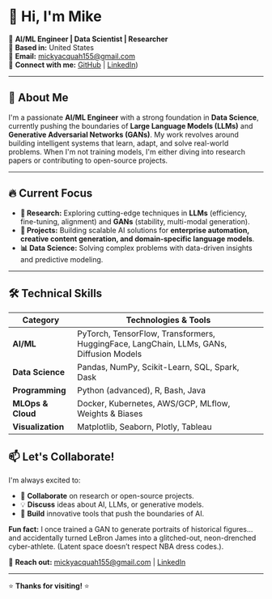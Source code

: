 # 👋 Hi, I'm Mike

🚀 **AI/ML Engineer | Data Scientist | Researcher**  
📍 **Based in:** United States  
📧 **Email:** mickyacquah155@gmail.com  
🔗 **Connect with me:** [GitHub](https://github.com/1Mike-e) | [LinkedIn](https://www.linkedin.com/in/michael-acquah-5342ab19a/))  

---

## 🧠 About Me

I'm a passionate **AI/ML Engineer** with a strong foundation in **Data Science**, currently pushing the boundaries of **Large Language Models (LLMs)** and **Generative Adversarial Networks (GANs)**. My work revolves around building intelligent systems that learn, adapt, and solve real-world problems. When I'm not training models, I'm either diving into research papers or contributing to open-source projects.

---

## 🔥 Current Focus

- **🔬 Research:** Exploring cutting-edge techniques in **LLMs** (efficiency, fine-tuning, alignment) and **GANs** (stability, multi-modal generation).  
- **🚀 Projects:** Building scalable AI solutions for **enterprise automation, creative content generation, and domain-specific language models**.  
- **📊 Data Science:** Solving complex problems with data-driven insights and predictive modeling.  

---

## 🛠️ Technical Skills

| **Category**           | **Technologies & Tools**                                                                 |
|------------------------|------------------------------------------------------------------------------------------|
| **AI/ML**              | PyTorch, TensorFlow, Transformers, HuggingFace, LangChain, LLMs, GANs, Diffusion Models  |
| **Data Science**       | Pandas, NumPy, Scikit-Learn, SQL, Spark, Dask                                           |
| **Programming**        | Python (advanced), R, Bash, Java                                                        |
| **MLOps & Cloud**      | Docker, Kubernetes, AWS/GCP, MLflow, Weights & Biases                                   |
| **Visualization**      | Matplotlib, Seaborn, Plotly, Tableau                                                    |


## 📫 Let's Collaborate!

I'm always excited to:  
- 🤝 **Collaborate** on research or open-source projects.  
- 💡 **Discuss** ideas about AI, LLMs, or generative models.  
- 🚀 **Build** innovative tools that push the boundaries of AI.  

**Fun fact:** I once trained a GAN to generate portraits of historical figures... and accidentally turned LeBron James into a glitched-out, neon-drenched cyber-athlete. (Latent space doesn’t respect NBA dress codes.).  

🔗 **Reach out:** mickyacquah155@gmail.com | [LinkedIn](https://www.linkedin.com/in/michael-acquah-5342ab19a/)  

---

⭐ **Thanks for visiting!** ⭐  
